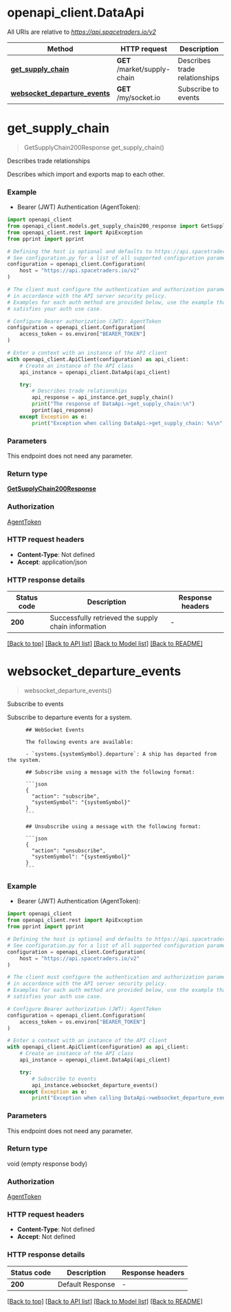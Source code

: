# openapi_client.DataApi

All URIs are relative to *https://api.spacetraders.io/v2*

Method | HTTP request | Description
------------- | ------------- | -------------
[**get_supply_chain**](DataApi.md#get_supply_chain) | **GET** /market/supply-chain | Describes trade relationships
[**websocket_departure_events**](DataApi.md#websocket_departure_events) | **GET** /my/socket.io | Subscribe to events


# **get_supply_chain**
> GetSupplyChain200Response get_supply_chain()

Describes trade relationships

Describes which import and exports map to each other.

### Example

* Bearer (JWT) Authentication (AgentToken):

```python
import openapi_client
from openapi_client.models.get_supply_chain200_response import GetSupplyChain200Response
from openapi_client.rest import ApiException
from pprint import pprint

# Defining the host is optional and defaults to https://api.spacetraders.io/v2
# See configuration.py for a list of all supported configuration parameters.
configuration = openapi_client.Configuration(
    host = "https://api.spacetraders.io/v2"
)

# The client must configure the authentication and authorization parameters
# in accordance with the API server security policy.
# Examples for each auth method are provided below, use the example that
# satisfies your auth use case.

# Configure Bearer authorization (JWT): AgentToken
configuration = openapi_client.Configuration(
    access_token = os.environ["BEARER_TOKEN"]
)

# Enter a context with an instance of the API client
with openapi_client.ApiClient(configuration) as api_client:
    # Create an instance of the API class
    api_instance = openapi_client.DataApi(api_client)

    try:
        # Describes trade relationships
        api_response = api_instance.get_supply_chain()
        print("The response of DataApi->get_supply_chain:\n")
        pprint(api_response)
    except Exception as e:
        print("Exception when calling DataApi->get_supply_chain: %s\n" % e)
```



### Parameters

This endpoint does not need any parameter.

### Return type

[**GetSupplyChain200Response**](GetSupplyChain200Response.md)

### Authorization

[AgentToken](../README.md#AgentToken)

### HTTP request headers

 - **Content-Type**: Not defined
 - **Accept**: application/json

### HTTP response details

| Status code | Description | Response headers |
|-------------|-------------|------------------|
**200** | Successfully retrieved the supply chain information |  -  |

[[Back to top]](#) [[Back to API list]](../README.md#documentation-for-api-endpoints) [[Back to Model list]](../README.md#documentation-for-models) [[Back to README]](../README.md)

# **websocket_departure_events**
> websocket_departure_events()

Subscribe to events

Subscribe to departure events for a system.

          ## WebSocket Events

          The following events are available:

          - `systems.{systemSymbol}.departure`: A ship has departed from the system.

          ## Subscribe using a message with the following format:

          ```json
          {
            "action": "subscribe",
            "systemSymbol": "{systemSymbol}"
          }
          ```

          ## Unsubscribe using a message with the following format:

          ```json
          {
            "action": "unsubscribe",
            "systemSymbol": "{systemSymbol}"
          }
          ```

### Example

* Bearer (JWT) Authentication (AgentToken):

```python
import openapi_client
from openapi_client.rest import ApiException
from pprint import pprint

# Defining the host is optional and defaults to https://api.spacetraders.io/v2
# See configuration.py for a list of all supported configuration parameters.
configuration = openapi_client.Configuration(
    host = "https://api.spacetraders.io/v2"
)

# The client must configure the authentication and authorization parameters
# in accordance with the API server security policy.
# Examples for each auth method are provided below, use the example that
# satisfies your auth use case.

# Configure Bearer authorization (JWT): AgentToken
configuration = openapi_client.Configuration(
    access_token = os.environ["BEARER_TOKEN"]
)

# Enter a context with an instance of the API client
with openapi_client.ApiClient(configuration) as api_client:
    # Create an instance of the API class
    api_instance = openapi_client.DataApi(api_client)

    try:
        # Subscribe to events
        api_instance.websocket_departure_events()
    except Exception as e:
        print("Exception when calling DataApi->websocket_departure_events: %s\n" % e)
```



### Parameters

This endpoint does not need any parameter.

### Return type

void (empty response body)

### Authorization

[AgentToken](../README.md#AgentToken)

### HTTP request headers

 - **Content-Type**: Not defined
 - **Accept**: Not defined

### HTTP response details

| Status code | Description | Response headers |
|-------------|-------------|------------------|
**200** | Default Response |  -  |

[[Back to top]](#) [[Back to API list]](../README.md#documentation-for-api-endpoints) [[Back to Model list]](../README.md#documentation-for-models) [[Back to README]](../README.md)

